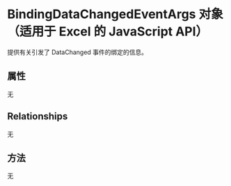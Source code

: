 # <a name="bindingdatachangedeventargs-object-javascript-api-for-excel"></a>BindingDataChangedEventArgs 对象（适用于 Excel 的 JavaScript API）

提供有关引发了 DataChanged 事件的绑定的信息。

## <a name="properties"></a>属性

无

## <a name="relationships"></a>Relationships
无


## <a name="methods"></a>方法
无

